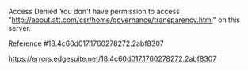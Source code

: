 Access Denied
You don't have permission to access "http://about.att.com/csr/home/governance/transparency.html" on this server.

Reference #18.4c60d017.1760278272.2abf8307

https://errors.edgesuite.net/18.4c60d017.1760278272.2abf8307